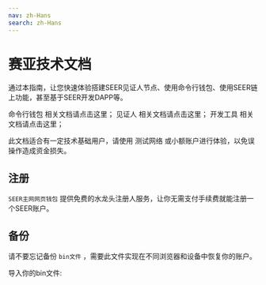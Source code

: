 ```yaml
---
nav: zh-Hans
search: zh-Hans
---
```


# 赛亚技术文档

通过本指南，让您快速体验搭建SEER见证人节点、使用命令行钱包、使用SEER链上功能，甚至基于SEER开发DAPP等。

<a router-link="/cli">命令行钱包</a> 相关文档请点击这里；
<a router-link="/witness">见证人</a> 相关文档请点击这里；
<a router-link="/tools">开发工具</a> 相关文档请点击这里；

<p class="danger">
  此文档适合有一定技术基础用户，请使用 <a router-link="http://123.206.78.97/">测试网络</a> 或小额账户进行体验，以免误操作造成资金损失。
</p>

## 注册

`SEER主网网页钱包` 提供免费的水龙头注册人服务，让你无需支付手续费就能注册一个SEER账户。

## 备份

请不要忘记备份 `bin文件` ，需要此文件实现在不同浏览器和设备中恢复你的账户。

导入你的bin文件:

```bash

```
